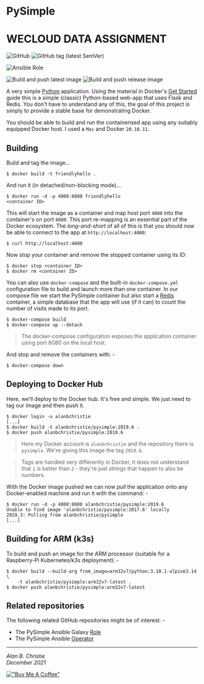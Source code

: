 # PySimple
# WECLOUD DATA ASSIGNMENT
![GitHub](https://img.shields.io/github/license/alanbchristie/pysimple)
![GitHub tag (latest SemVer)](https://img.shields.io/github/tag/alanbchristie/pysimple)

![Ansible Role](https://img.shields.io/ansible/role/42199)

![Build and push latest image](https://github.com/alanbchristie/PySimple/workflows/Build%20and%20push%20latest%20image/badge.svg?branch=master)
![Build and push release image](https://github.com/alanbchristie/PySimple/workflows/Build%20and%20push%20release%20image/badge.svg?branch=master)

A very simple [Python] application. Using the material in Docker's
[Get Started] guide this is a simple (classic) Python-based web-app
that uses Flask and Redis. You don't have to understand any of this,
the goal of this project is simply to provide a stable base for
demonstrating Docker.

You should be able to build and run the containerised app using
any suitably equipped Docker host. I used a `Mac` and Docker `20.10.11`.

## Building
Build and tag the image...

    $ docker build -t friendlyhello .

And run it (in detached/non-blocking mode)...

    $ docker run -d -p 4000:8080 friendlyhello
    <container ID>

This will start the image as a container and map host port `4000` into the
container's on port `8080`. This port re-mapping is an essential part of the
Docker ecosystem. The _long-and-short_ of all of this is that you should now
be able to connect to the app at `http://localhost:4000`:

    $ curl http://localhost:4000
    
Now stop your container and remove the stopped container using its ID:

    $ docker stop <container ID>
    $ docker rm <container ID>

You can also use `docker-compose` and the built-in `docker-compose.yml`
configuration file to build and launch more than one container. In our compose
file we start the PySimple container but also start a [Redis] container,
a simple database that the app will use (if it can) to count the number of
visits made to its port.

    $ docker-compose build
    $ docker-compose up --detach

>   The docker-compose configuration exposes the application container
    using port 8080 on the local host.

And stop and remove the containers with: -

    $ docker-compose down
     
## Deploying to Docker Hub
Here, we'll deploy to the Docker hub. It's free and simple. We just need to
tag our image and then push it.

    $ docker login -u alanbchristie
    [...]
    $ docker build -t alanbchristie/pysimple:2019.6 .
    $ docker push alanbchristie/pysimple:2019.6

>   Here my Docker account is `alanbchristie` and the repository there
    is `pysimple`. We're giving this image the tag `2019.6`.
    
>   Tags are handled very differently in Docker, it does not understand
    that `1` is better than `2` - they're just strings that happen to
    also be numbers.

With the Docker image pushed we can now _pull_ the application onto any
Docker-enabled machine and run it with the command: -

    $ docker run -d -p 4000:8080 alanbchristie/pysimple:2019.6
    Unable to find image 'alanbchristie/pysimple:2017.6' locally
    2019.3: Pulling from alanbchristie/pysimple
    [...]

## Building for ARM (k3s)
To build and push an image for the ARM processor (suitable for a Raspberry-Pi
Kubernetes/k3s deployment): -

    $ docker build --build-arg from_image=arm32v7/python:3.10.1-alpine3.14 \
        -t alanbchristie/pysimple:arm32v7-latest .
    $ docker push alanbchristie/pysimple:arm32v7-latest

## Related repositories
The following related GitHub repositories might be of interest: -

-   The PySimple Ansible Galaxy [Role]
-   The PySimple Ansible [Operator]

---

_Alan B. Christie_  
_December 2021_  

[!["Buy Me A Coffee"](https://www.buymeacoffee.com/assets/img/custom_images/yellow_img.png)](https://www.buymeacoffee.com/alanbchristie)

[Get Started]: https://docs.docker.com/get-started/part2/
[Operator]: https://github.com/alanbchristie/ansible-operator-PySimple
[Python]: https://www.python.org
[Redis]: https://redis.io
[Role]: https://github.com/alanbchristie/ansible-role-PySimple
